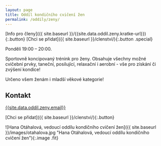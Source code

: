 ```yaml
---
layout: page
title: Oddíl kondičního cvičení žen
permalink: /oddily/zeny/
---
```


[Info pro členy]({{ site.baseurl }}/{{site.data.oddil.zeny.kratke-url}}){:.button} [Chci se přidat]({{ site.baseurl }}/clenstvi/){:.button .special}

Pondělí 19:00 – 20:00.

Sportovně koncipovaný trénink pro ženy. Obsahuje všechny možné cvičební prvky, taneční, posilující, relaxační i aerobní - vše pro získání či zvýšení kondice!

Určeno všem ženám i mladší věkové kategorie!

## Kontakt

[{{site.data.oddil.zeny.email}}](mailto:{{site.data.oddil.tanec.email}})


[Chci se přidat]({{ site.baseurl }}/clenstvi/){:.button}

![Hana Otáhalová, vedoucí oddílu kondičního cvičení žen]({{ site.baseurl }}/images/otahalova.jpg "Hana Otáhalová, vedoucí oddílu kondičního cvičení žen"){:.image .fit}